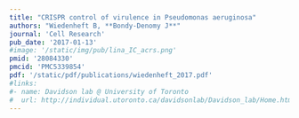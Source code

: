 ```yaml
---
title: "CRISPR control of virulence in Pseudomonas aeruginosa"
authors: "Wiedenheft B, **Bondy-Denomy J**"
journal: 'Cell Research'
pub_date: '2017-01-13'
#image: '/static/img/pub/lina_IC_acrs.png'
pmid: '28084330'
pmcid: 'PMC5339854'
pdf: '/static/pdf/publications/wiedenheft_2017.pdf'
#links:
#- name: Davidson lab @ University of Toronto
#  url: http://individual.utoronto.ca/davidsonlab/Davidson_lab/Home.html
---
```

